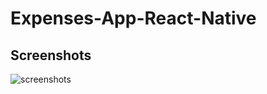 # Expenses-App-React-Native

## Screenshots
![screenshots](https://user-images.githubusercontent.com/89041463/163193912-15d70eea-2013-42c1-b3de-c2c205265663.png)
